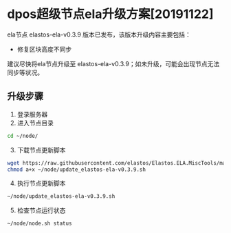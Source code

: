 # dpos超级节点ela升级方案[20191122]

ela节点 elastos-ela-v0.3.9 版本已发布，该版本升级内容主要包括：
- 修复区块高度不同步

建议尽快将ela节点升级至 elastos-ela-v0.3.9；如未升级，可能会出现节点无法同步等状况。

## 升级步骤

1. 登录服务器
2. 进入节点目录

```bash
cd ~/node/
```

3. 下载节点更新脚本

```bash
wget https://raw.githubusercontent.com/elastos/Elastos.ELA.MiscTools/master/script/ela/update_elastos-ela-v0.3.9.sh;
chmod a+x ~/node/update_elastos-ela-v0.3.9.sh
```

4. 执行节点更新脚本

```bash
~/node/update_elastos-ela-v0.3.9.sh
```

5. 检查节点运行状态

```bash
~/node/node.sh status
```